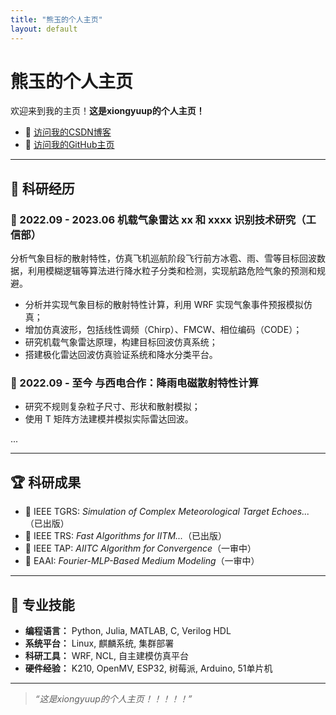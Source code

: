 ```yaml
---
title: "熊玉的个人主页"
layout: default
---
```


# 熊玉的个人主页

欢迎来到我的主页！**这是xiongyuup的个人主页！**

- 🔗 [访问我的CSDN博客](https://your-csdn-link.com)
- 🔗 [访问我的GitHub主页](https://github.com/xiongyuup)

---

## 🧪 科研经历

### 📌 2022.09 - 2023.06 机载气象雷达 xx 和 xxxx 识别技术研究（工信部）

分析气象目标的散射特性，仿真飞机巡航阶段飞行前方冰雹、雨、雪等目标回波数据，利用模糊逻辑等算法进行降水粒子分类和检测，实现航路危险气象的预测和规避。

- 分析并实现气象目标的散射特性计算，利用 WRF 实现气象事件预报模拟仿真；
- 增加仿真波形，包括线性调频（Chirp）、FMCW、相位编码（CODE）；
- 研究机载气象雷达原理，构建目标回波仿真系统；
- 搭建极化雷达回波仿真验证系统和降水分类平台。

### 📌 2022.09 - 至今 与西电合作：降雨电磁散射特性计算

- 研究不规则复杂粒子尺寸、形状和散射模拟；
- 使用 T 矩阵方法建模并模拟实际雷达回波。

...

---

## 🏆 科研成果

- 📄 IEEE TGRS: *Simulation of Complex Meteorological Target Echoes...*（已出版）
- 📄 IEEE TRS: *Fast Algorithms for IITM...*（已出版）
- 📝 IEEE TAP: *AIITC Algorithm for Convergence*（一审中）
- 📝 EAAI: *Fourier-MLP-Based Medium Modeling*（一审中）

---

## 💼 专业技能

- **编程语言：** Python, Julia, MATLAB, C, Verilog HDL
- **系统平台：** Linux, 麒麟系统, 集群部署
- **科研工具：** WRF, NCL, 自主建模仿真平台
- **硬件经验：** K210, OpenMV, ESP32, 树莓派, Arduino, 51单片机

---

> *“这是xiongyuup的个人主页！！！！！”*
